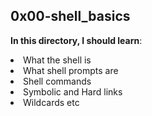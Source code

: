 ## 0x00-shell_basics
**In this directory, I should learn**:<br>
<li>What the shell is</li>
<li>What shell prompts are</li>
<li>Shell commands</li>
<li>Symbolic and Hard links</li>
<li>Wildcards etc</li>
